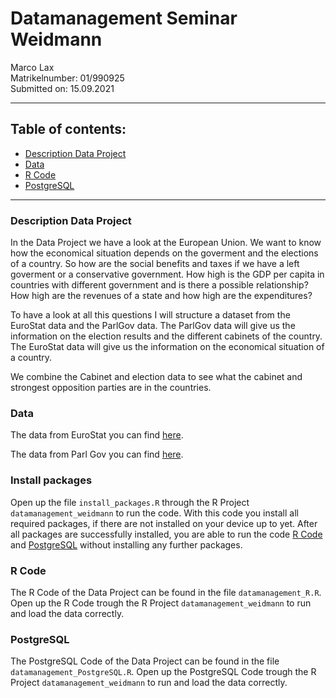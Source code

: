 # Datamanagement Seminar Weidmann
<p> Marco Lax <br>
Matrikelnumber: 01/990925 <br>
Submitted on: 15.09.2021 </p>

---
## Table of contents:

- [Description Data Project](#description-data-project)
- [Data](#data)
- [R Code](#r-code)
- [PostgreSQL](#postgresql)

---

### Description Data Project

In the Data Project we have a look at the European Union. We want to know how the economical situation depends on the goverment and the elections of a country. So how are the social benefits and taxes if we have a left goverment or a conservative government. How high is the GDP per capita in countries with different government and is there a possible relationship? How high are the revenues of a state and how high are the expenditures?

To have a look at all this questions I will structure a dataset from the EuroStat data and the ParlGov data. The ParlGov data will give us the information on the election results and the different cabinets of the country. The EuroStat data will give us the information on the economical situation of a country.

We combine the Cabinet and election data to see what the cabinet and strongest opposition parties are in the countries.


### Data
The data from EuroStat you can find [here](https://ec.europa.eu/eurostat/data/database).

The data from Parl Gov you can find [here](http://www.parlgov.org/).

### Install packages

Open up the file `install_packages.R` through the R Project `datamanagement_weidmann` to run the code. With this code you install all required packages, if there are not installed on your device up to yet. After all packages are successfully installed, you are able to run the code [R Code](#r-code) and [PostgreSQL](#postgresql) without installing any further packages.


### R Code

The R Code of the Data Project can be found in the file `datamanagement_R.R`. Open up the R Code trough the R Project `datamanagement_weidmann` to run and load the data correctly.

### PostgreSQL

The PostgreSQL Code of the Data Project can be found in the file `datamanagement_PostgreSQL.R`. Open up the PostgreSQL Code trough the R Project `datamanagement_weidmann` to run and load the data correctly.
